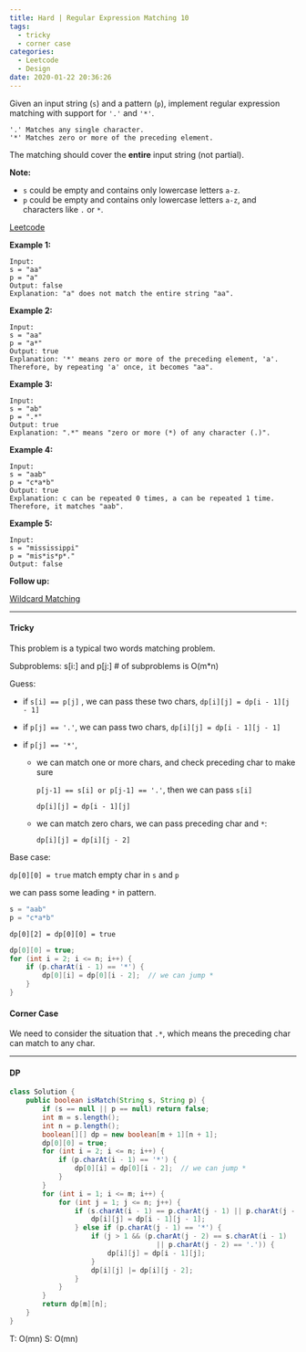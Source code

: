 ```yaml
---
title: Hard | Regular Expression Matching 10
tags:
  - tricky
  - corner case
categories:
  - Leetcode
  - Design
date: 2020-01-22 20:36:26
---
```


Given an input string (`s`) and a pattern (`p`), implement regular expression matching with support for `'.'` and `'*'`.

```
'.' Matches any single character.
'*' Matches zero or more of the preceding element.
```

The matching should cover the **entire** input string (not partial).

**Note:**

- `s` could be empty and contains only lowercase letters `a-z`.
- `p` could be empty and contains only lowercase letters `a-z`, and characters like `.` or `*`.

[Leetcode](https://leetcode.com/problems/regular-expression-matching/)

<!--more-->

**Example 1:**

```
Input:
s = "aa"
p = "a"
Output: false
Explanation: "a" does not match the entire string "aa".
```

**Example 2:**

```
Input:
s = "aa"
p = "a*"
Output: true
Explanation: '*' means zero or more of the preceding element, 'a'. Therefore, by repeating 'a' once, it becomes "aa".
```

**Example 3:**

```
Input:
s = "ab"
p = ".*"
Output: true
Explanation: ".*" means "zero or more (*) of any character (.)".
```

**Example 4:**

```
Input:
s = "aab"
p = "c*a*b"
Output: true
Explanation: c can be repeated 0 times, a can be repeated 1 time. Therefore, it matches "aab".
```

**Example 5:**

```
Input:
s = "mississippi"
p = "mis*is*p*."
Output: false
```

**Follow up:**

[Wildcard Matching](https://aranne.github.io/2020/01/19/44-Wildcard-matching/)

---

#### Tricky 

This problem is a typical two words matching problem.

Subproblems: s[i:] and p[j:]        # of subproblems is O(m*n)

Guess: 

* if `s[i] == p[j]` , we can pass these two chars, `dp[i][j] = dp[i - 1][j - 1]`

* if `p[j] == '.'`, we can pass two chars, `dp[i][j] = dp[i - 1][j - 1]`

* if `p[j] == '*'`, 

  * we can match one or more chars, and check preceding char to make sure 

    `p[j-1] == s[i] or p[j-1] == '.'`, then we can pass `s[i]`

    `dp[i][j] = dp[i - 1][j]`
  
  * we can match zero chars, we can pass preceding char and `*`:  
  
    `dp[i][j] = dp[i][j - 2]`

Base case:

`dp[0][0] = true`        match empty char in `s` and `p`

we can pass some leading `*` in pattern. 

```java
s = "aab"
p = "c*a*b"
```

`dp[0][2] = dp[0][0] = true`

```java
dp[0][0] = true;
for (int i = 2; i <= n; i++) {
	if (p.charAt(i - 1) == '*') {
		dp[0][i] = dp[0][i - 2];  // we can jump *
	}
}
```

#### Corner Case

We need to consider the situation that `.*`, which means the preceding char can match to any char.

---

#### DP

```java
class Solution {
    public boolean isMatch(String s, String p) {
        if (s == null || p == null) return false;
        int m = s.length();
        int n = p.length();
        boolean[][] dp = new boolean[m + 1][n + 1];
        dp[0][0] = true;
        for (int i = 2; i <= n; i++) {
            if (p.charAt(i - 1) == '*') {
                dp[0][i] = dp[0][i - 2];  // we can jump *
            }
        }
        for (int i = 1; i <= m; i++) {
            for (int j = 1; j <= n; j++) {
                if (s.charAt(i - 1) == p.charAt(j - 1) || p.charAt(j - 1) == '.') {
                    dp[i][j] = dp[i - 1][j - 1];
                } else if (p.charAt(j - 1) == '*') {
                    if (j > 1 && (p.charAt(j - 2) == s.charAt(i - 1) 
                              		|| p.charAt(j - 2) == '.')) {
                        dp[i][j] = dp[i - 1][j];
                    }
                    dp[i][j] |= dp[i][j - 2];
                }
            }
        }
        return dp[m][n];
    }
}
```

T: O(mn)		S: O(mn)